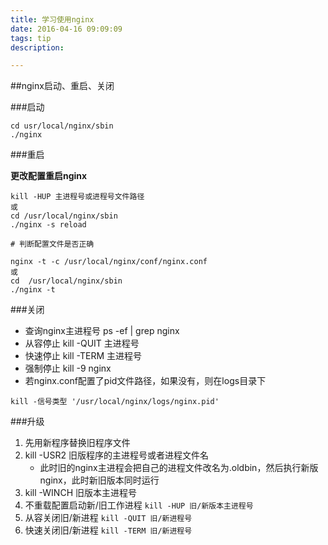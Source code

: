 ```yaml
---
title: 学习使用nginx
date: 2016-04-16 09:09:09
tags: tip
description: 

---
```


##nginx启动、重启、关闭

###启动

```
cd usr/local/nginx/sbin
./nginx
```

###重启

**更改配置重启nginx**

```
kill -HUP 主进程号或进程号文件路径
或
cd /usr/local/nginx/sbin
./nginx -s reload

# 判断配置文件是否正确　

nginx -t -c /usr/local/nginx/conf/nginx.conf
或
cd  /usr/local/nginx/sbin
./nginx -t

```

###关闭

- 查询nginx主进程号 ps -ef | grep nginx
- 从容停止   kill -QUIT 主进程号
- 快速停止   kill -TERM 主进程号
- 强制停止   kill -9 nginx
- 若nginx.conf配置了pid文件路径，如果没有，则在logs目录下

```
kill -信号类型 '/usr/local/nginx/logs/nginx.pid'
```

###升级

1. 先用新程序替换旧程序文件
2. kill -USR2 旧版程序的主进程号或者进程文件名
	- 此时旧的nginx主进程会把自己的进程文件改名为.oldbin，然后执行新版nginx，此时新旧版本同时运行
3. kill -WINCH 旧版本主进程号
4. 不重载配置启动新/旧工作进程	`kill -HUP 旧/新版本主进程号`
5. 从容关闭旧/新进程 `kill -QUIT 旧/新进程号`
6. 快速关闭旧/新进程 `kill -TERM 旧/新进程号`

